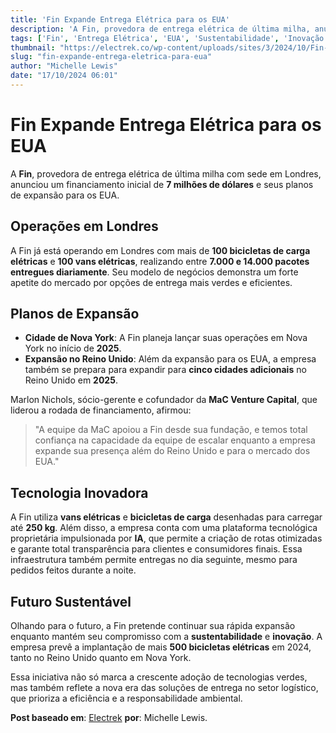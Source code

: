 ```yaml
---
title: 'Fin Expande Entrega Elétrica para os EUA'
description: 'A Fin, provedora de entrega elétrica de última milha, anuncia expansão para os EUA, começando por Nova York em 2025.'
tags: ['Fin', 'Entrega Elétrica', 'EUA', 'Sustentabilidade', 'Inovação']
thumbnail: "https://electrek.co/wp-content/uploads/sites/3/2024/10/Fin-electric-last-mile-deliveries.jpg?quality=82&strip=all&w=1300"
slug: "fin-expande-entrega-eletrica-para-eua"
author: "Michelle Lewis"
date: "17/10/2024 06:01"
---
```


# Fin Expande Entrega Elétrica para os EUA

A **Fin**, provedora de entrega elétrica de última milha com sede em Londres, anunciou um financiamento inicial de **7 milhões de dólares** e seus planos de expansão para os EUA.

## Operações em Londres
A Fin já está operando em Londres com mais de **100 bicicletas de carga elétricas** e **100 vans elétricas**, realizando entre **7.000 e 14.000 pacotes entregues diariamente**. Seu modelo de negócios demonstra um forte apetite do mercado por opções de entrega mais verdes e eficientes.

## Planos de Expansão
- **Cidade de Nova York**: A Fin planeja lançar suas operações em Nova York no início de **2025**.  
- **Expansão no Reino Unido**: Além da expansão para os EUA, a empresa também se prepara para expandir para **cinco cidades adicionais** no Reino Unido em **2025**.

Marlon Nichols, sócio-gerente e cofundador da **MaC Venture Capital**, que liderou a rodada de financiamento, afirmou:
> "A equipe da MaC apoiou a Fin desde sua fundação, e temos total confiança na capacidade da equipe de escalar enquanto a empresa expande sua presença além do Reino Unido e para o mercado dos EUA."

## Tecnologia Inovadora
A Fin utiliza **vans elétricas** e **bicicletas de carga** desenhadas para carregar até **250 kg**. Além disso, a empresa conta com uma plataforma tecnológica proprietária impulsionada por **IA**, que permite a criação de rotas otimizadas e garante total transparência para clientes e consumidores finais. Essa infraestrutura também permite entregas no dia seguinte, mesmo para pedidos feitos durante a noite.

## Futuro Sustentável
Olhando para o futuro, a Fin pretende continuar sua rápida expansão enquanto mantém seu compromisso com a **sustentabilidade** e **inovação**. A empresa prevê a implantação de mais **500 bicicletas elétricas** em 2024, tanto no Reino Unido quanto em Nova York.

Essa iniciativa não só marca a crescente adoção de tecnologias verdes, mas também reflete a nova era das soluções de entrega no setor logístico, que prioriza a eficiência e a responsabilidade ambiental.

**Post baseado em**: [Electrek](https://electrek.co/2024/10/16/london-electric-last-mile-delivery-fin-us/) **por**: Michelle Lewis.